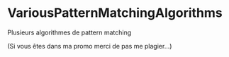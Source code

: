 # VariousPatternMatchingAlgorithms

Plusieurs algorithmes de pattern matching

(Si vous êtes dans ma promo merci de pas me plagier...)
